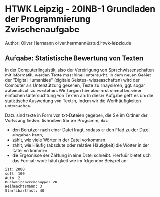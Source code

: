# HTWK Leipzig - 20INB-1 Grundladen der Programmierung Zwischenaufgabe

Author: Oliver Herrmann <oliver.herrmann@stud.htwk-leipzig.de>

## Aufgabe: Statistische Bewertung von Texten

In der Computerlinguistik, also der Vereinigung von Sprachwissenschaften mit Informatik, werden
Texte maschinell untersucht. In dem neuen Gebiet der "Digital Humanities" (digitale Geistes- wissenschaften)
wird der Computer als Unterstützung gesehen, Texte zu anaysieren, ggf. sogar automatisch zu verstehen.
Wir fangen hier aber erst einmal bei einer einfachen Untersuchtung von Texten an: In dieser Aufgabe
geht es um die statistische Auswertung von Texten, indem wir die Worthäufigkeiten untersuchen.

Dazu sind texte in Form von txt-Dateien gegeben, die Sie im Ordner der Vorlesung finden. Schreiben
Sie ein Programm, das
- den Benutzer nach einer Datei fragt, sodass er den Pfad zu der Datei eingeben kann,
- zählt, wie viele Wörter in der Datei vorkommen
- zählt, wie Häufig (absolute oder relative Häufigkeit) die Wörter in der Datei vorkommen
- die Ergebnisse der Zählung in eine Datei schreibt. Hierfuür bietet sich das
Format: wort: häufigkeit wie im folgendne Beispiel an:

```
ist: 2000
soll: 100
Auto: 2
Buchweizencremesuppe: 20
Weihnachtsmann: 3
Slartibartfast: 40
```